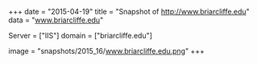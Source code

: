
+++
date = "2015-04-19"
title = "Snapshot of http://www.briarcliffe.edu"
data = "www.briarcliffe.edu"

Server = ["IIS"]
domain = ["briarcliffe.edu"]

  image = "snapshots/2015_16/www.briarcliffe.edu.png"
+++
#
